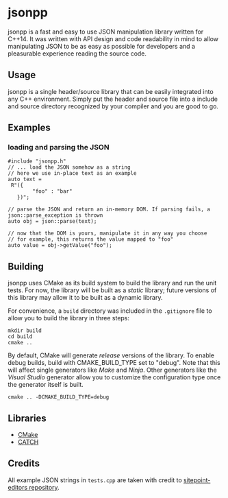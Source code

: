 # jsonpp

jsonpp is a fast and easy to use JSON manipulation library written for C++14. It was written with API design and code readability
in mind to allow manipulating JSON to be as easy as possible for developers and a pleasurable experience reading the source code.

## Usage
jsonpp is a single header/source library that can be easily integrated into any C++ environment. Simply put the header and source file into a include and source
directory recognized by your compiler and you are good to go.

## Examples
### loading and parsing the JSON
```
#include "jsonpp.h"
// ... load the JSON somehow as a string
// here we use in-place text as an example
auto text =
 R"({
        "foo" : "bar"
   })";

// parse the JSON and return an in-memory DOM. If parsing fails, a json::parse_exception is thrown
auto obj = json::parse(text);

// now that the DOM is yours, manipulate it in any way you choose
// for example, this returns the value mapped to "foo"
auto value = obj->getValue("foo");
```

## Building
jsonpp uses CMake as its build system to build the library and run the unit tests. For now, the library will be built as a _static_ library; future versions of this library may allow it to be built as a dynamic library.

For convenience, a `build` directory was included in the `.gitignore` file to allow you to build the library in three steps:

```
mkdir build
cd build
cmake ..
```

By default, CMake will generate *release* versions of the library. To enable debug builds, build with CMAKE_BUILD_TYPE set to "debug". Note that this will affect single generators like _Make_ and _Ninja_. Other generators like the _Visual Studio_ generator allow you to customize the configuration type once the generator itself is built.

```
cmake .. -DCMAKE_BUILD_TYPE=debug
```

## Libraries
* [CMake](https://cmake.org)
* [CATCH](https://github.com/catchorg/Catch2)

## Credits
All example JSON strings in `tests.cpp` are taken with credit to [sitepoint-editors repository](https://github.com/sitepoint-editors/json-examples).
